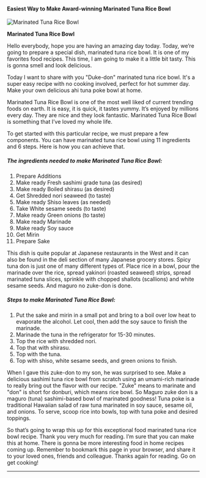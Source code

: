             

#### Easiest Way to Make Award-winning Marinated Tuna Rice Bowl

![Marinated Tuna Rice Bowl](https://img-global.cpcdn.com/recipes/4665054487117824/751x532cq70/marinated-tuna-rice-bowl-recipe-main-photo.jpg)

**Marinated Tuna Rice Bowl**

Hello everybody, hope you are having an amazing day today. Today, we’re going to prepare a special dish, marinated tuna rice bowl. It is one of my favorites food recipes. This time, I am going to make it a little bit tasty. This is gonna smell and look delicious.

Today I want to share with you "Duke-don" marinated tuna rice bowl. It's a super easy recipe with no cooking involved, perfect for hot summer day. Make your own delicious ahi tuna poke bowl at home.

Marinated Tuna Rice Bowl is one of the most well liked of current trending foods on earth. It is easy, it is quick, it tastes yummy. It’s enjoyed by millions every day. They are nice and they look fantastic. Marinated Tuna Rice Bowl is something that I’ve loved my whole life.

To get started with this particular recipe, we must prepare a few components. You can have marinated tuna rice bowl using 11 ingredients and 6 steps. Here is how you can achieve that.

##### The ingredients needed to make Marinated Tuna Rice Bowl:

1.  Prepare Additions
2.  Make ready Fresh sashimi grade tuna (as desired)
3.  Make ready Boiled shirasu (as desired)
4.  Get Shredded nori seaweed (to taste)
5.  Make ready Shiso leaves (as needed)
6.  Take White sesame seeds (to taste)
7.  Make ready Green onions (to taste)
8.  Make ready Marinade
9.  Make ready Soy sauce
10.  Get Mirin
11.  Prepare Sake

This dish is quite popular at Japanese restaurants in the West and it can also be found in the deli section of many Japanese grocery stores. Spicy tuna don is just one of many different types of. Place rice in a bowl, pour the marinade over the rice, spread yakinori (roasted seaweed) strips, spread marinated tuna slices, sprinkle with chopped shallots (scallions) and white sesame seeds. And maguro no zuke-don is done.

##### Steps to make Marinated Tuna Rice Bowl:

1.  Put the sake and mirin in a small pot and bring to a boil over low heat to evaporate the alcohol. Let cool, then add the soy sauce to finish the marinade.
2.  Marinade the tuna in the refrigerator for 15-30 minutes.
3.  Top the rice with shredded nori.
4.  Top that with shirasu.
5.  Top with the tuna.
6.  Top with shiso, white sesame seeds, and green onions to finish.

When I gave this zuke-don to my son, he was surprised to see. Make a delicious sashimi tuna rice bowl from scratch using an umami-rich marinade to really bring out the flavor with our recipe. "Zuke" means to marinate and "don" is short for donburi, which means rice bowl. So Maguro zuke don is a maguro (tuna) sashimi-based bowl of marinated goodness! Tuna poke is a traditional Hawaiian salad of raw tuna marinated in soy sauce, sesame oil, and onions. To serve, scoop rice into bowls, top with tuna poke and desired toppings.

So that’s going to wrap this up for this exceptional food marinated tuna rice bowl recipe. Thank you very much for reading. I’m sure that you can make this at home. There is gonna be more interesting food in home recipes coming up. Remember to bookmark this page in your browser, and share it to your loved ones, friends and colleague. Thanks again for reading. Go on get cooking!

* * *